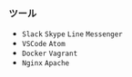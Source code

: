 ### ツール

- `Slack` `Skype` `Line` `Messenger`
- `VSCode` `Atom`
- `Docker` `Vagrant`
- `Nginx` `Apache`
